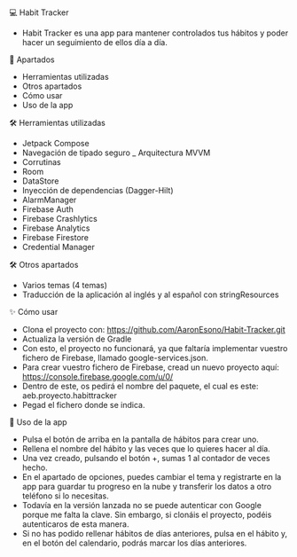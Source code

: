 💻 Habit Tracker

- Habit Tracker es una app para mantener controlados tus hábitos y poder hacer un seguimiento de ellos día a día.

📘 Apartados

- Herramientas utilizadas
- Otros apartados
- Cómo usar
- Uso de la app

🛠️ Herramientas utilizadas

- Jetpack Compose
- Navegación de tipado seguro
_ Arquitectura MVVM
- Corrutinas
- Room
- DataStore
- Inyección de dependencias (Dagger-Hilt)
- AlarmManager
- Firebase Auth
- Firebase Crashlytics
- Firebase Analytics
- Firebase Firestore
- Credential Manager

🛠️ Otros apartados

- Varios temas (4 temas)
- Traducción de la aplicación al inglés y al español con stringResources

✨ Cómo usar

- Clona el proyecto con: https://github.com/AaronEsono/Habit-Tracker.git
- Actualiza la versión de Gradle
- Con esto, el proyecto no funcionará, ya que faltaría implementar vuestro fichero de Firebase, llamado google-services.json.
- Para crear vuestro fichero de Firebase, cread un nuevo proyecto aquí: https://console.firebase.google.com/u/0/
- Dentro de este, os pedirá el nombre del paquete, el cual es este: aeb.proyecto.habittracker
- Pegad el fichero donde se indica.

🚀 Uso de la app

- Pulsa el botón de arriba en la pantalla de hábitos para crear uno.
- Rellena el nombre del hábito y las veces que lo quieres hacer al día.
- Una vez creado, pulsando el botón +, sumas 1 al contador de veces hecho.
- En el apartado de opciones, puedes cambiar el tema y registrarte en la app para guardar tu progreso en la nube y transferir los datos a otro teléfono si lo necesitas.
- Todavía en la versión lanzada no se puede autenticar con Google porque me falta la clave. Sin embargo, si clonáis el proyecto, podéis autenticaros de esta manera.
- Si no has podido rellenar hábitos de días anteriores, pulsa en el hábito y, en el botón del calendario, podrás marcar los días anteriores.

